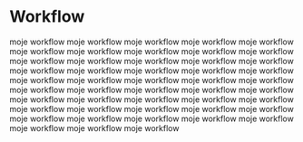 <h1>Workflow</h1>

moje workflow
moje workflow
moje workflow
moje workflow
moje workflow
moje workflow
moje workflow
moje workflow
moje workflow
moje workflow
moje workflow
moje workflow
moje workflow
moje workflow
moje workflow
moje workflow
moje workflow
moje workflow
moje workflow
moje workflow
moje workflow
moje workflow
moje workflow
moje workflow
moje workflow
moje workflow
moje workflow
moje workflow
moje workflow
moje workflow
moje workflow
moje workflow
moje workflow
moje workflow
moje workflow
moje workflow
moje workflow
moje workflow
moje workflow
moje workflow
moje workflow
moje workflow
moje workflow
moje workflow
moje workflow
moje workflow
moje workflow
moje workflow
